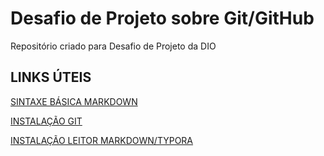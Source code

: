 # Desafio de Projeto sobre Git/GitHub
Repositório criado para Desafio de Projeto da DIO


## LINKS ÚTEIS
[SINTAXE BÁSICA MARKDOWN](https://github.com/deboramotamaia/dio-desafio-github-primeiro-repositorio.git)

[INSTALAÇÃO GIT](https://git-scm.com/download/win)

[INSTALAÇÃO LEITOR MARKDOWN/TYPORA](https://typora.io/)


